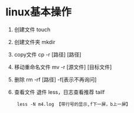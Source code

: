 # linux基本操作

1. 创建文件 touch

2. 创建文件夹 mkdir

3. copy文件 cp -r [路径] [路径]

4. 移动重命名文件 mv -r [源文件] [目标文件]

5. 删除 rm -rf [路径]   -f[表示不再询问]

6. 查看文件 退件 less，日志查看推荐 tailf

    
        less -N m4.log 【带行号的显示,f下一屏，b上一屏】